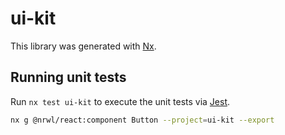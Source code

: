 # ui-kit

This library was generated with [Nx](https://nx.dev).

## Running unit tests

Run `nx test ui-kit` to execute the unit tests via [Jest](https://jestjs.io).


```bash
nx g @nrwl/react:component Button --project=ui-kit --export
```
